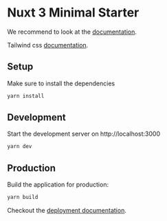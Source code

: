 # Nuxt 3 Minimal Starter

We recommend to look at the [documentation](https://v3.nuxtjs.org).

Tailwind css [documentation](https://tailwindcss.com/docs/flex).

## Setup

Make sure to install the dependencies

```bash
yarn install
```

## Development

Start the development server on http://localhost:3000

```bash
yarn dev
```

## Production

Build the application for production:

```bash
yarn build
```

Checkout the [deployment documentation](https://v3.nuxtjs.org/docs/deployment).